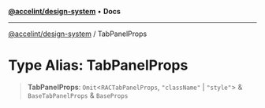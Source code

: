 [**@accelint/design-system**](../README.md) • **Docs**

***

[@accelint/design-system](../README.md) / TabPanelProps

# Type Alias: TabPanelProps

> **TabPanelProps**: `Omit`\<`RACTabPanelProps`, `"className"` \| `"style"`\> & `BaseTabPanelProps` & `BaseProps`
